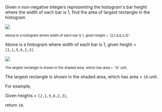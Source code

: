 

Given *n* non-negative integers representing the histogram's bar height where the width of each bar is 1, find the area of largest rectangle in the histogram.



<img src="/static/images/problemset/histogram.png" /><br />
<p style="font-size: 11px">Above is a histogram where width of each bar is 1, given height = `[2,1,5,6,2,3]`.

Above is a histogram where width of each bar is 1, given height = `[2,1,5,6,2,3]`.


<img src="/static/images/problemset/histogram_area.png" /><br />
<p style="font-size: 11px">The largest rectangle is shown in the shaded area, which has area = `10` unit.

The largest rectangle is shown in the shaded area, which has area = `10` unit.


For example,<br />
Given heights = `[2,1,5,6,2,3]`,<br />
return `10`.

